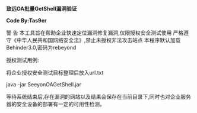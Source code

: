 **致远OA批量GetShell漏洞验证**

**Code By:Tas9er**



警 告
本工具旨在帮助企业快速定位漏洞修复漏洞,仅限授权安全测试使用
严格遵守《中华人民共和国网络安全法》,禁止未授权非法攻击站点
本程序默认加载Behinder3.0,密码为rebeyond



授权测试用例:

将企业授权安全测试目标整理后放入url.txt

java -jar SeeyonOAGetShell.jar

等待系统结束后,存在漏洞的网站以及结果会保存在当前目录下,同时也对企业服务器的安全设备的部署有一定的可用性检测。



